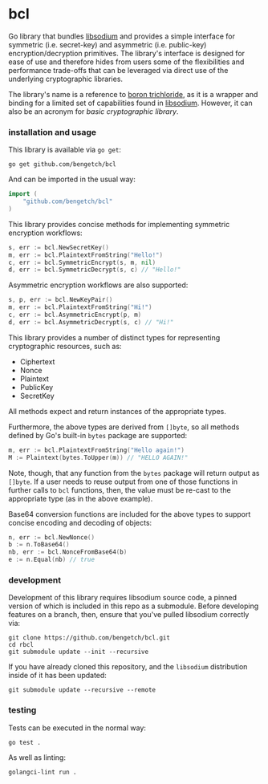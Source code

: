 # bcl
Go library that bundles [libsodium](https://doc.libsodium.org/) and provides a simple interface for 
symmetric (i.e. secret-key) and asymmetric (i.e. public-key) encryption/decryption primitives. The 
library's interface is designed for ease of use and therefore hides from users some of the flexibilities 
and performance trade-offs that can be leveraged via direct use of the underlying cryptographic libraries.

The library's name is a reference to [boron trichloride](https://en.wikipedia.org/wiki/Boron_trichloride),
as it is a wrapper and binding for a limited set of capabilities found in [libsodium](https://doc.libsodium.org/).
However, it can also be an acronym for _basic cryptographic library_.

### installation and usage

This library is available via `go get`:
```shell
go get github.com/bengetch/bcl
```

And can be imported in the usual way:

```go
import (
	"github.com/bengetch/bcl"
)
```

This library provides concise methods for implementing symmetric encryption workflows:
```go
s, err := bcl.NewSecretKey()
m, err := bcl.PlaintextFromString("Hello!")
c, err := bcl.SymmetricEncrypt(s, m, nil)
d, err := bcl.SymmetricDecrypt(s, c) // "Hello!"
```

Asymmetric encryption workflows are also supported:
```go
s, p, err := bcl.NewKeyPair()
m, err := bcl.PlaintextFromString("Hi!")
c, err := bcl.AsymmetricEncrypt(p, m)
d, err := bcl.AsymmetricDecrypt(s, c) // "Hi!"
```

This library provides a number of distinct types for representing cryptographic resources, such as:
- Ciphertext
- Nonce
- Plaintext
- PublicKey
- SecretKey

All methods expect and return instances of the appropriate types.

Furthermore, the above types are derived from `[]byte`, so all methods defined by Go's built-in `bytes`
package are supported:
```go
m, err := bcl.PlaintextFromString("Hello again!")
M := Plaintext(bytes.ToUpper(m)) // "HELLO AGAIN!"
```
Note, though, that any function from the `bytes` package will return output as `[]byte`. If a user needs 
to reuse output from one of those functions in further calls to `bcl` functions, then, the value must be 
re-cast to the appropriate type (as in the above example).

Base64 conversion functions are included for the above types to support concise encoding and decoding of
objects:
```go
n, err := bcl.NewNonce()
b := n.ToBase64()
nb, err := bcl.NonceFromBase64(b)
e := n.Equal(nb) // true
```

### development

Development of this library requires libsodium source code, a pinned version of which is included
in this repo as a submodule. Before developing features on a branch, then, ensure that you've
pulled libsodium correctly via:

```shell
git clone https://github.com/bengetch/bcl.git
cd rbcl
git submodule update --init --recursive
```

If you have already cloned this repository, and the `libsodium` distribution inside of it has been
updated:

```shell
git submodule update --recursive --remote
```

### testing

Tests can be executed in the normal way:

```shell
go test .
```

As well as linting:

```shell
golangci-lint run .
```
